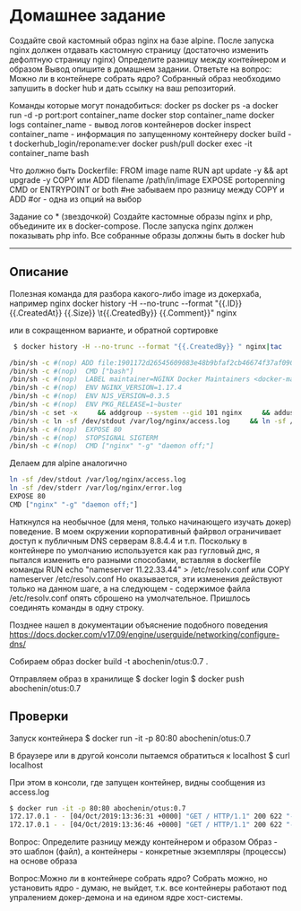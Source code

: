 # Домашнее задание 
Создайте свой кастомный образ nginx на базе alpine. После запуска nginx должен
отдавать кастомную страницу (достаточно изменить дефолтную страницу nginx)
Определите разницу между контейнером и образом
Вывод опишите в домашнем задании.
Ответьте на вопрос: Можно ли в контейнере собрать ядро?
Собранный образ необходимо запушить в docker hub и дать ссылку на ваш
репозиторий.

Команды которые могут понадобиться:
docker ps
docker ps -a
docker run -d -p port:port container_name
docker stop container_name
docker logs container_name - вывод логов контейнеров
docker inspect container_name - информация по запущенному контейнеру
docker build -t dockerhub_login/reponame:ver
docker push/pull
docker exec -it container_name bash

Что должно быть Dockerfile:
FROM image name
RUN apt update -y && apt upgrade -y
COPY или ADD filename /path/in/image
EXPOSE portopenning
CMD or ENTRYPOINT or both
#не забываем про разницу между COPY и ADD
#or - одна из опций на выбор

Задание со * (звездочкой)
Создайте кастомные образы nginx и php, объедините их в docker-compose.
После запуска nginx должен показывать php info.
Все собранные образы должны быть в docker hub

---


## Описание
Полезная команда для разбора какого-либо image из докерхаба, например nginx
   docker history -H --no-trunc --format "{{.ID}} {{.CreatedAt}} {{.Size}} \t{{.CreatedBy}} {{.Comment}}" nginx

или в сокращенном варианте, и обратной сортировке

```bash
 $ docker history -H --no-trunc --format "{{.CreatedBy}} " nginx|tac

/bin/sh -c #(nop) ADD file:1901172d26545609083e48b9bfaf2cb46674f37af0902ad5a32e2420301225de in /
/bin/sh -c #(nop)  CMD ["bash"]
/bin/sh -c #(nop)  LABEL maintainer=NGINX Docker Maintainers <docker-maint@nginx.com>
/bin/sh -c #(nop)  ENV NGINX_VERSION=1.17.4
/bin/sh -c #(nop)  ENV NJS_VERSION=0.3.5
/bin/sh -c #(nop)  ENV PKG_RELEASE=1~buster
/bin/sh -c set -x     && addgroup --system --gid 101 nginx     && adduser --system --disabled-login --ingroup nginx --no-create-home --home /nonexistent --gecos "nginx user" --shell /bin/false --uid 101 nginx     && apt-get update     && apt-get install --no-install-recommends --no-install-suggests -y gnupg1 ca-certificates     &&     NGINX_GPGKEY=573BFD6B3D8FBC641079A6ABABF5BD827BD9BF62;     found='';     for server in         ha.pool.sks-keyservers.net         hkp://keyserver.ubuntu.com:80         hkp://p80.pool.sks-keyservers.net:80         pgp.mit.edu     ; do         echo "Fetching GPG key $NGINX_GPGKEY from $server";         apt-key adv --keyserver "$server" --keyserver-options timeout=10 --recv-keys "$NGINX_GPGKEY" && found=yes && break;     done;     test -z "$found" && echo >&2 "error: failed to fetch GPG key $NGINX_GPGKEY" && exit 1;     apt-get remove --purge --auto-remove -y gnupg1 && rm -rf /var/lib/apt/lists/*     && dpkgArch="$(dpkg --print-architecture)"     && nginxPackages="         nginx=${NGINX_VERSION}-${PKG_RELEASE}         nginx-module-xslt=${NGINX_VERSION}-${PKG_RELEASE}         nginx-module-geoip=${NGINX_VERSION}-${PKG_RELEASE}         nginx-module-image-filter=${NGINX_VERSION}-${PKG_RELEASE}         nginx-module-njs=${NGINX_VERSION}.${NJS_VERSION}-${PKG_RELEASE}     "     && case "$dpkgArch" in         amd64|i386)             echo "deb https://nginx.org/packages/mainline/debian/ buster nginx" >> /etc/apt/sources.list.d/nginx.list             && apt-get update             ;;         *)             echo "deb-src https://nginx.org/packages/mainline/debian/ buster nginx" >> /etc/apt/sources.list.d/nginx.list                         && tempDir="$(mktemp -d)"             && chmod 777 "$tempDir"                         && savedAptMark="$(apt-mark showmanual)"                         && apt-get update             && apt-get build-dep -y $nginxPackages             && (                 cd "$tempDir"                 && DEB_BUILD_OPTIONS="nocheck parallel=$(nproc)"                     apt-get source --compile $nginxPackages             )                         && apt-mark showmanual | xargs apt-mark auto > /dev/null             && { [ -z "$savedAptMark" ] || apt-mark manual $savedAptMark; }                         && ls -lAFh "$tempDir"             && ( cd "$tempDir" && dpkg-scanpackages . > Packages )             && grep '^Package: ' "$tempDir/Packages"             && echo "deb [ trusted=yes ] file://$tempDir ./" > /etc/apt/sources.list.d/temp.list             && apt-get -o Acquire::GzipIndexes=false update             ;;     esac         && apt-get install --no-install-recommends --no-install-suggests -y                         $nginxPackages                         gettext-base     && apt-get remove --purge --auto-remove -y ca-certificates && rm -rf /var/lib/apt/lists/* /etc/apt/sources.list.d/nginx.list         && if [ -n "$tempDir" ]; then         apt-get purge -y --auto-remove         && rm -rf "$tempDir" /etc/apt/sources.list.d/temp.list;     fi
/bin/sh -c ln -sf /dev/stdout /var/log/nginx/access.log     && ln -sf /dev/stderr /var/log/nginx/error.log
/bin/sh -c #(nop)  EXPOSE 80
/bin/sh -c #(nop)  STOPSIGNAL SIGTERM
/bin/sh -c #(nop)  CMD ["nginx" "-g" "daemon off;"]
```

Делаем для alpine аналогично

```bash
ln -sf /dev/stdout /var/log/nginx/access.log
ln -sf /dev/stderr /var/log/nginx/error.log
EXPOSE 80
CMD ["nginx" "-g" "daemon off;"]
```

Наткнулся на необычное (для меня, только начинающего изучать докер) поведение. В моем окружении корпоративный 
файрвол ограничивает доступ к публичным DNS серверам 8.8.4.4 и т.п. Поскольку в контейнере по умолчанию используется как раз гугловый
днс, я пытался изменить его разными способами, вставляя в dockerfile команды
   RUN echo "nameserver 11.22.33.44" > /etc/resolv.conf
   или COPY nameserver /etc/resolv.conf
Но оказывается, эти изменения действуют только на данном шаге, а на следующем - содержимое файла /etc/resolv.conf 
опять сброшено на умолчательное. Пришлось соединять команды в одну строку.

Позднее нашел в документации объяснение подобного поведения https://docs.docker.com/v17.09/engine/userguide/networking/configure-dns/

Собираем образ
   docker build  -t abochenin/otus:0.7 .

Отправляем образ в хранилище
   $ docker login
   $ docker push abochenin/otus:0.7

## Проверки
Запуск контейнера
$ docker run -it -p 80:80 abochenin/otus:0.7

В браузере или в другой консоли пытаемся обратиться к localhost
$ curl localhost 
<!DOCTYPE html>
<html>
<head>
<title>Welcome OTUS to nginx!</title>

При этом в консоли, где запущен контейнер, видны сообщения из access.log
```bash
$ docker run -it -p 80:80 abochenin/otus:0.7
172.17.0.1 - - [04/Oct/2019:13:36:31 +0000] "GET / HTTP/1.1" 200 622 "-" "Mozilla/5.0 (X11; Linux x86_64; rv:60.0) Gecko/20100101 Firefox/60.0" "-"
172.17.0.1 - - [04/Oct/2019:13:36:46 +0000] "GET / HTTP/1.1" 200 622 "-" "curl/7.64.0-DEV" "-"
```

Вопрос: Определите разницу между контейнером и образом
Образ - это шаблон (файл), а контейнеры - конкретные экземпляры (процессы) на основе образа

Вопрос:Можно ли в контейнере собрать ядро?
Собрать можно, но установить ядро - думаю, не выйдет, т.к. все контейнеры работают под упралением докер-демона и на едином ядре хост-системы.
